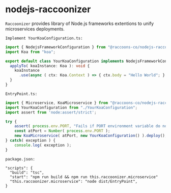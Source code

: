 # nodejs-raccoonizer

`Raccoonizer` provides library of Node.js frameworks extentions to unify microservices 
deployments.

`Implement YourKoaConfiguration.ts:`
```typescript
import { NodejsFrameworkConfiguration } from "@raccoons-co/nodejs-raccoonizer";
import Koa from "koa";

export default class YourKoaConfiguration implements NodejsFrameworkConfiguration<Koa> {
  applyTo( koaInstance: Koa ): void {
    koaInstance
      .use(async ( ctx: Koa.Context ) => { ctx.body = "Hello World"; } );
  }
}
```
`EntryPoint.ts:`
```typescript
import { Microservice, KoaMicroservice } from "@raccoons-co/nodejs-raccoonizer";
import YourKoaConfiguration from "./YourKoaConfiguration";
import assert from 'node:assert/strict';

try {
    assert( process.env.PORT, "Fails if PORT environment variable do not exist." );
    const atPort = Number( process.env.PORT );
    new KoaMicroservice( atPort, new YourKoaConfiguration() ).deploy();
} catch( exception ) {
    console.log( exception );
}
```
`package.json:`
```
"scripts": {
  "build": "tsc",
  "start": "npm run build && npm run this.raccoonizer.microservice"
  "this.raccoonizer.microservice": "node dist/EntryPoint",
}
```